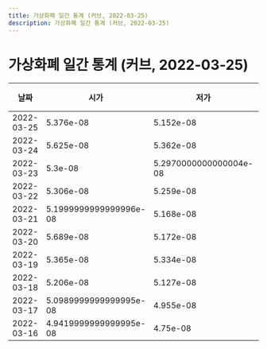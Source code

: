 ```yaml
---
title: 가상화폐 일간 통계 (커브, 2022-03-25)
description: 가상화폐 일간 통계 (커브, 2022-03-25)
---
```


가상화폐 일간 통계 (커브, 2022-03-25)
===

|날짜|시가|저가|고가|종가|비고|
|--|--|--|--|--|--|
|2022-03-25|5.376e-08|5.152e-08|5.548e-08|5.181e-08|    |
|2022-03-24|5.625e-08|5.362e-08|5.625e-08|5.376e-08|    |
|2022-03-23|5.3e-08|5.2970000000000004e-08|5.6e-08|5.582e-08|    |
|2022-03-22|5.306e-08|5.259e-08|5.418e-08|5.2970000000000004e-08|    |
|2022-03-21|5.1999999999999996e-08|5.168e-08|5.442e-08|5.306e-08|    |
|2022-03-20|5.689e-08|5.172e-08|5.8900000000000005e-08|5.264e-08|    |
|2022-03-19|5.365e-08|5.334e-08|5.8900000000000005e-08|5.3919999999999996e-08|    |
|2022-03-18|5.206e-08|5.127e-08|5.552e-08|5.309e-08|    |
|2022-03-17|5.0989999999999995e-08|4.955e-08|5.5550000000000004e-08|5.1400000000000004e-08|    |
|2022-03-16|4.9419999999999995e-08|4.75e-08|5.071e-08|5.071e-08|    |
